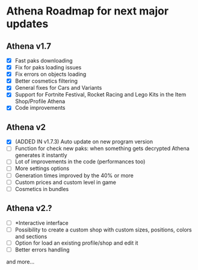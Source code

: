# Athena Roadmap for next major updates

## Athena v1.7
- [x] Fast paks downloading
- [x] Fix for paks loading issues
- [x] Fix errors on objects loading
- [x] Better cosmetics filtering
- [x] General fixes for Cars and Variants
- [x] Support for Fortnite Festival, Rocket Racing and Lego Kits in the Item Shop/Profile Athena
- [x] Code improvements

## Athena v2
- [x] (ADDED IN v1.7.3) Auto update on new program version
- [ ] Function for check new paks: when something gets decrypted Athena generates it instantly
- [ ] Lot of improvements in the code (performances too)
- [ ] More settings options
- [ ] Generation times improved by the 40% or more
- [ ] Custom prices and custom level in game
- [ ] Cosmetics in bundles

## Athena v2.?
- [ ] *Interactive interface
- [ ] Possibility to create a custom shop with custom sizes, positions, colors and sections
- [ ] Option for load an existing profile/shop and edit it
- [ ] Better errors handling

and more...
